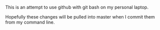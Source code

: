This is an attempt to use github with git bash on my personal laptop. 

Hopefully these changes will be pulled into master when I commit them from my command line. 